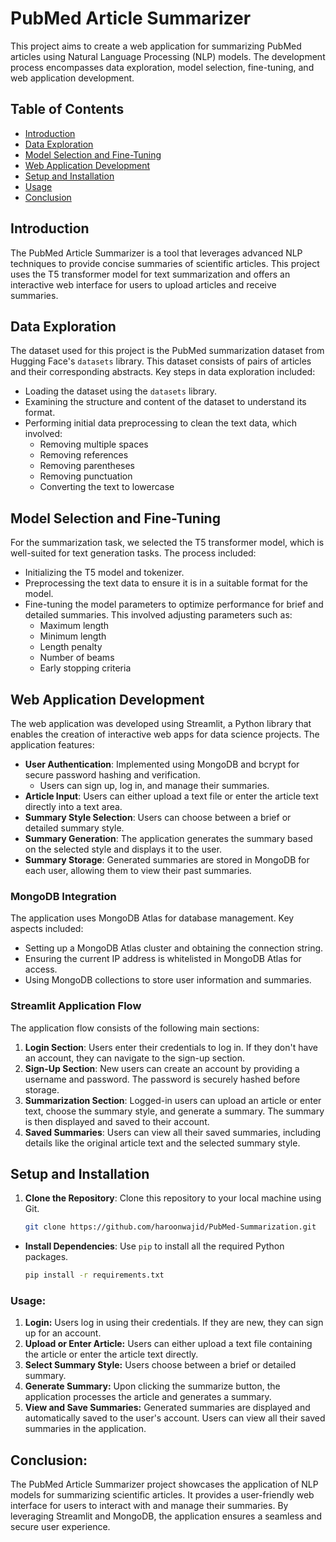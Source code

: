 # PubMed Article Summarizer 

This project aims to create a web application for summarizing PubMed articles using Natural Language Processing (NLP) models. The development process encompasses data exploration, model selection, fine-tuning, and web application development.

## Table of Contents

- [Introduction](#introduction)
- [Data Exploration](#data-exploration)
- [Model Selection and Fine-Tuning](#model-selection-and-fine-tuning)
- [Web Application Development](#web-application-development)
- [Setup and Installation](#setup-and-installation)
- [Usage](#usage)
- [Conclusion](#conclusion)

## Introduction

The PubMed Article Summarizer is a tool that leverages advanced NLP techniques to provide concise summaries of scientific articles. This project uses the T5 transformer model for text summarization and offers an interactive web interface for users to upload articles and receive summaries.

## Data Exploration

The dataset used for this project is the PubMed summarization dataset from Hugging Face's `datasets` library. This dataset consists of pairs of articles and their corresponding abstracts. Key steps in data exploration included:

- Loading the dataset using the `datasets` library.
- Examining the structure and content of the dataset to understand its format.
- Performing initial data preprocessing to clean the text data, which involved:
  - Removing multiple spaces
  - Removing references
  - Removing parentheses
  - Removing punctuation
  - Converting the text to lowercase

## Model Selection and Fine-Tuning

For the summarization task, we selected the T5 transformer model, which is well-suited for text generation tasks. The process included:

- Initializing the T5 model and tokenizer.
- Preprocessing the text data to ensure it is in a suitable format for the model.
- Fine-tuning the model parameters to optimize performance for brief and detailed summaries. This involved adjusting parameters such as:
  - Maximum length
  - Minimum length
  - Length penalty
  - Number of beams
  - Early stopping criteria

## Web Application Development

The web application was developed using Streamlit, a Python library that enables the creation of interactive web apps for data science projects. The application features:

- **User Authentication**: Implemented using MongoDB and bcrypt for secure password hashing and verification. 
  - Users can sign up, log in, and manage their summaries.
- **Article Input**: Users can either upload a text file or enter the article text directly into a text area.
- **Summary Style Selection**: Users can choose between a brief or detailed summary style.
- **Summary Generation**: The application generates the summary based on the selected style and displays it to the user.
- **Summary Storage**: Generated summaries are stored in MongoDB for each user, allowing them to view their past summaries.

### MongoDB Integration

The application uses MongoDB Atlas for database management. Key aspects included:

- Setting up a MongoDB Atlas cluster and obtaining the connection string.
- Ensuring the current IP address is whitelisted in MongoDB Atlas for access.
- Using MongoDB collections to store user information and summaries.

### Streamlit Application Flow

The application flow consists of the following main sections:

1. **Login Section**: Users enter their credentials to log in. If they don't have an account, they can navigate to the sign-up section.
2. **Sign-Up Section**: New users can create an account by providing a username and password. The password is securely hashed before storage.
3. **Summarization Section**: Logged-in users can upload an article or enter text, choose the summary style, and generate a summary. The summary is then displayed and saved to their account.
4. **Saved Summaries**: Users can view all their saved summaries, including details like the original article text and the selected summary style.

## Setup and Installation

1. **Clone the Repository**: Clone this repository to your local machine using Git.
   ```sh
   git clone https://github.com/haroonwajid/PubMed-Summarization.git
- **Install Dependencies**: Use `pip` to install all the required Python packages.
  ```sh
  pip install -r requirements.txt
### Usage:
1. **Login:** Users log in using their credentials. If they are new, they can sign up for an account.
2. **Upload or Enter Article:** Users can either upload a text file containing the article or enter the article text directly.
3. **Select Summary Style:** Users choose between a brief or detailed summary.
4. **Generate Summary:** Upon clicking the summarize button, the application processes the article and generates a summary.
5. **View and Save Summaries:** Generated summaries are displayed and automatically saved to the user's account. Users can view all their saved summaries in the application.

## Conclusion:
The PubMed Article Summarizer project showcases the application of NLP models for summarizing scientific articles. It provides a user-friendly web interface for users to interact with and manage their summaries. By leveraging Streamlit and MongoDB, the application ensures a seamless and secure user experience.

